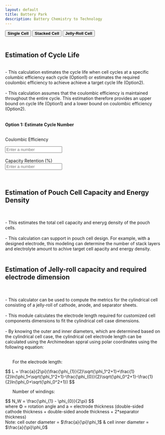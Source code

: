 ```yaml
---
layout: default
title: Battery Park
description: Battery Chemistry to Technology
---
```


<div class="tab2">
  <button class="tablinks" onclick="openCity(event, 'Single Cell')"><b>Single Cell</b></button>
  <button class="tablinks" onclick="openCity(event, 'Stacked Cell')"><b>Stacked Cell</b></button>
  <button class="tablinks" onclick="openCity(event, 'Jelly-Roll Cell')"><b>Jelly-Roll Cell</b></button>
</div>

<!-- Tab content -->
<div id="Single Cell" class="tabcontent">

  <br>
  <h2> Estimation of Cycle Life </h2>
  <br>
      - This calculation estimates the cycle life when cell cycles at a specific columbic efficiency each cycle (Option1) or estimates the required coulombic efficiency to achieve achieve a target cycle life (Option2).
    <br>
    <br>
      - This calculation assumes that the coulombic efficiency is maintained throughout the entire cycle. This estimation therefore provides an upper bound on cycle life (Option1) and a lower bound on coulombic efficiency (Option2).
  <br>
  <br>
  <br>
<b>Option 1: Estimate Cycle Number</b>
<br>
<br>
<html lang="en">
<head>
  <meta charset="UTF-8">
  <meta name="viewport" content="width=device-width, initial-scale=1.0">
  <title>Number Input Operations</title>
</head>
<body>

Coulombic Efficiency <br>
  <!-- Number Input Box -->
  <input type="number" id="numberInput" placeholder="Enter a number" oninput="handleNumberOperations()">
<br>
<br>
Capacity Retention (%) <br>
  <!-- Number Input Box -->
  <input type="number" id="numberInput2" placeholder="Enter a number" oninput="handleNumberOperations()">

  <!-- Output Section -->
  <p id="output"></p>

  <!-- JavaScript -->
  <script>
    // Callback function to handle addition and multiplication on the input
    function handleNumberOperations() {
      // Get the value of the input box and convert it to a number
      const input = parseFloat(document.getElementById('numberInput').value);
      const input2 = parseFloat(document.getElementById('numberInput2').value);

      // Check if input is a valid number
      if (!isNaN(input)) {
        // Perform cycle number calculation
        const cycnumValue = Math.round(Math.log10(input2/100)/Math.log10(input/100));   // Cycle Number

        // Display the results
        document.getElementById('output').textContent = 
          `The cell is expected to undergo ${cycnumValue} cycles`;
      } else {
        document.getElementById('output').textContent = "Please enter a valid number.";
      }
    }
  </script>

</body>
</html>


<div id="Stacked Cell" class="tabcontent">
    <br>
  <h2> Estimation of Pouch Cell Capacity and Energy Density </h2>
    <br>
    <br>
  - This estimates the total cell capacity and eneryg density of the pouch cells.
    <br>
    <br>
  - This calculation can support in pouch cell design. For example, with a designed electrode, this modeling can determine the number of stack layers and electrolyte amount to achive target cell apacity and energy density.
</div>


<div id="Jelly-Roll Cell" class="tabcontent">
    <br>
  <h2> Estimation of Jelly-roll capacity and required electrode dimension </h2>
    <br>
    <br>
  <div class="columns">
    <div class="column">
      - This calculator can be used to compute the metrics for the cylindrical cell consisting of a jelly-roll of cathode, anode, and separator sheets.
    <br>
    <br>
      - This module calculates the electrode length required for customized cell components dimensions to fit the cylindrical cell case dimensions.
    <br>
    <br>
     - By knowing the outer and inner diameters, which are determined based on the cylindrical cell case, the cylindrical cell electrode length can be calculated using the Archimedean sppral using polar coordinates using the following equation:
    <br>
    <br>
    <ul> For the electrode length: </ul>
    <script src='https://cdnjs.cloudflare.com/ajax/libs/mathjax/2.7.4/MathJax.js?config=default'></script>
      $$ L = \frac{a}{2\pi}(\frac{\phi_{1}}{2}\sqrt{\phi_1^2+1}+\frac{1}{2}ln(\phi_1+\sqrt{\phi_1^2+1}-\frac{\phi_{0}}{2}\sqrt{\phi_0^2+1}-\frac{1}{2}ln(\phi_0+\sqrt{\phi_0^2+1}) $$
    <br>
    <ul> Number of windings: </ul>
       $$ N_W = \frac{\phi_{1} - \phi_{0}}{2\pi} $$
    <br>
      where &Phi; = rotation angle and a = electrode thickness (double-sided cathode thickness + double-sided anode thickness + 2*separator thickness)
    <br>
      Note: cell outer diameter = $\frac{a}{\pi}\phi_1$ & cell inner diameter = $\frac{a}{\pi}\phi_0$ 
  </div>
